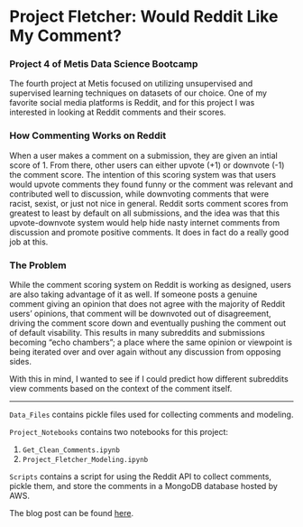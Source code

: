 # Project Fletcher: Would Reddit Like My Comment?  
### Project 4 of Metis Data Science Bootcamp  

The fourth project at Metis focused on utilizing unsupervised and supervised learning techniques on datasets of our choice. One of my favorite social media platforms is Reddit, and for this project I was interested in looking at Reddit comments and their scores.  

### How Commenting Works on Reddit  

When a user makes a comment on a submission, they are given an intial score of 1. From there, other users can either upvote (+1) or downvote (-1) the comment score. The intention of this scoring system was that users would upvote comments they found funny or the comment was relevant and contributed well to discussion, while downvoting comments that were racist, sexist, or just not nice in general. Reddit sorts comment scores from greatest to least by default on all submissions, and the idea was that this upvote-downvote system would help hide nasty internet comments from discussion and promote positive comments. It does in fact do a really good job at this.  

### The Problem  

While the comment scoring system on Reddit is working as designed, users are also taking advantage of it as well. If someone posts a genuine comment giving an opinion that does not agree with the majority of Reddit users’ opinions, that comment will be downvoted out of disagreement, driving the comment score down and eventually pushing the comment out of default visability. This results in many subreddits and submissions becoming “echo chambers”; a place where the same opinion or viewpoint is being iterated over and over again without any discussion from opposing sides.  

With this in mind, I wanted to see if I could predict how different subreddits view comments based on the context of the comment itself.  

---  

`Data_Files` contains pickle files used for collecting comments and modeling.  

`Project_Notebooks` contains two notebooks for this project:   

  1. `Get_Clean_Comments.ipynb`  
  2. `Project_Fletcher_Modeling.ipynb`  

`Scripts` contains a script for using the Reddit API to collect comments, pickle them, and store the comments in a MongoDB database hosted by AWS.  
  
The blog post can be found [here](https://zachheick.github.io/2017/11/10/Would-Reddit-Like-My-Comment/).  

